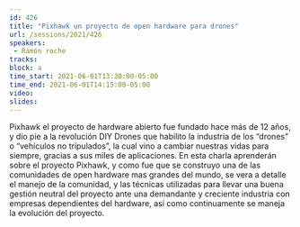 ```yaml
---
id: 426
title: "Pixhawk un proyecto de open hardware para drones"
url: /sessions/2021/426
speakers:
 - Ramón roche
tracks:
block: a
time_start: 2021-06-01T13:30:00-05:00
time_end: 2021-06-01T14:15:00-05:00
video:
slides:
---
```


Pixhawk el proyecto de hardware abierto fue fundado hace más de 12 años, y dio pie a la revolución DIY Drones que habilito la industria de los “drones” o “vehículos no tripulados”, la cual vino a cambiar nuestras vidas para siempre, gracias a sus miles de aplicaciones. En esta charla aprenderán sobre el proyecto Pixhawk, y como fue que se construyo una de las comunidades de open hardware mas grandes del mundo, se vera a detalle el manejo de la comunidad, y las técnicas utilizadas para llevar una buena gestión neutral del proyecto ante una demandante y creciente industria con empresas dependientes del hardware, así como continuamente se maneja la evolución del proyecto.
